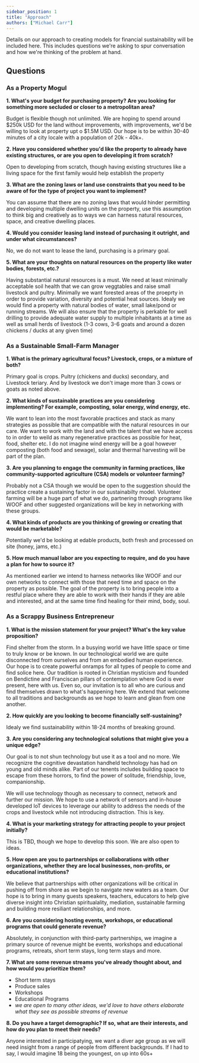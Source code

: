 ```yaml
---
sidebar_position: 1
title: "Approach"
authors: ["Michael Carr"]
---
```


Details on our approach to creating models for financial sustainability will be included here. This includes questions we're asking to spur conversation and how we're thinking of the problem at hand.
## Questions
### As a Property Mogul

**1. What's your budget for purchasing property? Are you looking for something more secluded or closer to a metropolitan area?**

Budget is flexible though not unlimited. We are hoping to spend around $250k USD for the land without improvements, with improvements, we'd be willing to look at property upt o $1.5M USD. Our hope is to be within 30-40 minutes of a city locale with a population of 20k - 40k+.

**2. Have you considered whether you'd like the property to already have existing structures, or are you open to developing it from scratch?**

Open to developing from scratch, though having existing structures like a living space for the first family would help establish the property 

**3. What are the zoning laws or land use constraints that you need to be aware of for the type of project you want to implement?**

You can assume that there are no zoning laws that would hinder permitting and developing multiple dwelling units on the property, use this assumption to think big and creatively as to ways we can harness natural resources, space, and creative dwelling places.

**4. Would you consider leasing land instead of purchasing it outright, and under what circumstances?**

No, we do not want to lease the land, purchasing is a primary goal.

**5. What are your thoughts on natural resources on the property like water bodies, forests, etc.?**

Having substantial natural resources is a must. We need at least minimally acceptable soil health that we can grow veggtables and raise small livestock and pultry. Minimally we want forested areas of the proeprty in order to provide variation, diversity and potential heat sources. Idealy we would find a property with natural bodies of water, small lake/pond or running streams. We will also ensure that the property is perkable for well drilling to provide adequate water supply to multiple inhabitants at a time as well as small herds of livestock (1-3 cows, 3-6 goats and around a dozen chickens / ducks at any given time)

### As a Sustainable Small-Farm Manager

**1. What is the primary agricultural focus? Livestock, crops, or a mixture of both?**

Primary goal is crops. Pultry (chickens and ducks) secondary, and Livestock teriary. And by livestock we don't image more than 3 cows or goats as noted above.

**2. What kinds of sustainable practices are you considering implementing? For example, composting, solar energy, wind energy, etc.**

We want to lean into the most favorable practices and stack as many strategies as possible that are compatible with the natural resources in our care. We want to work with the land and with the talent that we have access to in order to weild as many regenerative practices as possible for heat, food, shelter etc. I do not imagine wind energy will be a goal however composting (both food and sewage), solar and thermal harvesting will be part of the plan. 

**3. Are you planning to engage the community in farming practices, like community-supported agriculture (CSA) models or volunteer farming?**

Probably not a CSA though we would be open to the suggestion should the practice create a sustaining factor in our sustainabilty model. Volunteer farming will be a huge part of what we do, partnering through programs like WOOF and other suggested organizations will be key in networking with these groups.

**4. What kinds of products are you thinking of growing or creating that would be marketable?**

Potentially we'd be looking at edable products, both fresh and processed on site (honey, jams, etc.)

**5. How much manual labor are you expecting to require, and do you have a plan for how to source it?**

As mentioned earlier we intend to harness networks like WOOF and our own networks to connect with those that need time and space on the property as possible. The goal of the property is to bring people into a restful place where they are able to work with their hands if they are able and interested, and at the same time find healing for their mind, body, soul.

### As a Scrappy Business Entrepreneur

**1. What is the mission statement for your project? What's the key value proposition?**

Find shelter from the storm. In a busying world we have little space or time to truly know or be known. In our technological world we are quite disconnected from ourselves and from an embodied human experience. Our hope is to create powerful onramps for all types of people to come and find solice here. Our tradition is rooted in Christian mysticism and founded on Bendictine and Franciscan pillars of contemplation where God is ever present, here with us. Even so, our invitation is to all who are curious and find themselves drawn to what's happening here. We extend that welcome to all traditions and backgrounds as we hope to learn and glean from one another.

**2. How quickly are you looking to become financially self-sustaining?**

Idealy we find sustainability within 18-24 months of breaking ground.

**3. Are you considering any technological solutions that might give you a unique edge?**

Our goal is to not shun technology but use it as a tool and no more. We recognizre the cognitive devastation handheld technology has had on young and old minds alike. Part of our tenents includes building space to escape from these horrors, to find the power of solitude, friendship, love, companionship.

We will use technology though as necessary to connect, network and further our mission. We hope to use a network of sensors and in-house developed IoT devices to leverage our ability to address the needs of the crops and livestock while not introducing distraction. This is key.

**4. What is your marketing strategy for attracting people to your project initially?**

This is TBD, though we hope to develop this soon. We are also open to ideas.

**5. How open are you to partnerships or collaborations with other organizations, whether they are local businesses, non-profits, or educational institutions?**

We believe that partnerships with other organizations will be critical in pushing off from shore as we begin to navigate new waters as a team. Our hope is to bring in many guests speakers, teachers, educators to help give diverse insight into Christian spiritualality, mediation, sustainable farming and building more resiliant relationships, and more.

**6. Are you considering hosting events, workshops, or educational programs that could generate revenue?**

Absolutely, in conjunction with third-party partnerships, we imagine a primary source of revenue might be events, workshops and educational programs, retreats, short term stays, long term stays and more.

**7. What are some revenue streams you've already thought about, and how would you prioritize them?**

- Short term stays
- Produce sales
- Workshops
- Educational Programs
- *we are open to many other ideas, we'd love to have others elaborate what they see as possible streams of revenue*

**8. Do you have a target demographic? If so, what are their interests, and how do you plan to meet their needs?**

Anyone interested in participatying, we want a diver age group as we will need insight from a range of people from different backgrounds. If I had to say, I would imagine 18 being the youngest, on up into 60s+
